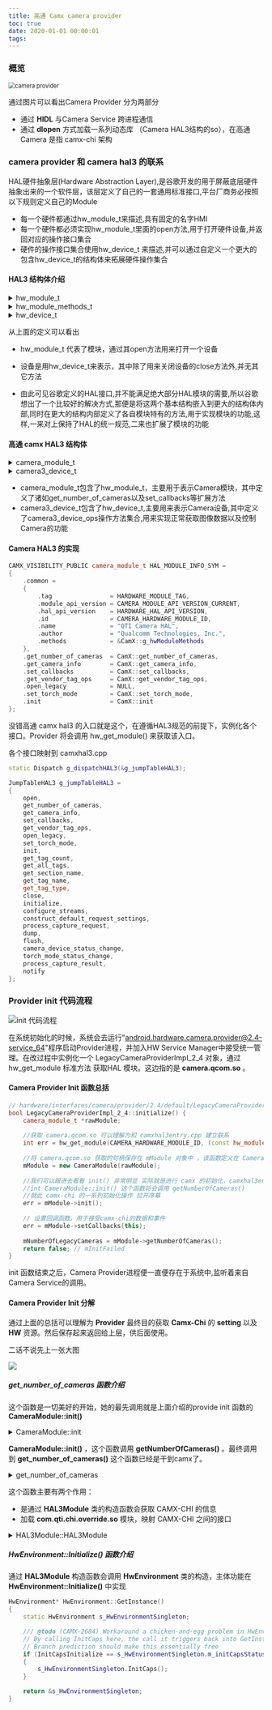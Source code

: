 ```yaml
---
title: 高通 Camx camera provider
toc: true
date: 2020-01-01 00:00:01
tags: 
---
```


### 概览

<img src="%E9%AB%98%E9%80%9A%20Camx%20camera%20provider/image-20201021102734471.png" alt="camera provider" style="zoom:80%;" />

通过图片可以看出Camera Provider 分为两部分

- 通过 **HIDL** 与Camera Service 跨进程通信
- 通过 **dlopen** 方式加载一系列动态库 （Camera HAL3结构的so），在高通Camera 是指 camx-chi 架构

### camera provider 和 camera hal3 的联系

HAL硬件抽象层(Hardware Abstraction Layer),是谷歌开发的用于屏蔽底层硬件抽象出来的一个软件层，该层定义了自己的一套通用标准接口,平台厂商务必按照以下规则定义自己的Module

- 每一个硬件都通过hw_module_t来描述,具有固定的名字HMI
- 每一个硬件都必须实现hw_module_t里面的open方法,用于打开硬件设备,并返回对应的操作接口集合
- 硬件的操作接口集合使用hw_device_t 来描述,并可以通过自定义一个更大的包含hw_device_t的结构体来拓展硬件操作集合

#### HAL3 结构体介绍

<details>
<summary>hw_module_t</summary>

```c++
typedef struct hw_module_t {
    uint32_t tag;
    uint16_t module_api_version;
#define version_major module_api_version
    uint16_t hal_api_version;
#define version_minor hal_api_version
    const char *id;
    const char *name;
    const char *author;
    struct hw_module_methods_t* methods;
    void* dso;
#ifdef __LP64__
    uint64_t reserved[32-7];
#else
    uint32_t reserved[32-7];
#endif
} hw_module_t;
```
</details>

<details>
<summary>hw_module_methods_t</summary>

```c++
typedef struct hw_module_methods_t {
    /** Open a specific device */
    int (*open)(const struct hw_module_t* module, const char* id,
            struct hw_device_t** device);
} hw_module_methods_t;
```

</details>

<details>
<summary>hw_device_t</summary>

```c++
typedef struct hw_device_t {
    uint32_t tag;
    uint32_t version;
    struct hw_module_t* module;

#ifdef __LP64__
    uint64_t reserved[12];
#else
    uint32_t reserved[12];
#endif
    int (*close)(struct hw_device_t* device);
    
} hw_device_t;
```

</details>

从上面的定义可以看出

- hw_module_t 代表了模块，通过其open方法用来打开一个设备

- 设备是用hw_device_t来表示，其中除了用来关闭设备的close方法外,并无其它方法

- 由此可见谷歌定义的HAL接口,并不能满足绝大部分HAL模块的需要,所以谷歌想出了一个比较好的解决方式,那便是将这两个基本结构嵌入到更大的结构体内部,同时在更大的结构内部定义了各自模块特有的方法,用于实现模块的功能,这样,一来对上保持了HAL的统一规范,二来也扩展了模块的功能

#### 高通 camx HAL3 结构体

<details>
<summary>camera_module_t</summary>


```c++
typedef struct camera_module {
    hw_module_t common;
    int (*get_number_of_cameras)(void);
    int (*get_camera_info)(int camera_id, struct camera_info *info);
    int (*set_callbacks)(const camera_module_callbacks_t *callbacks);
    void (*get_vendor_tag_ops)(vendor_tag_ops_t* ops);
    int (*open_legacy)(const struct hw_module_t* module, const char* id, uint32_t halVersion, struct hw_device_t** device);
    int (*set_torch_mode)(const char* camera_id, bool enabled);
    int (*init)();
    int (*get_physical_camera_info)(int physical_camera_id,  camera_metadata_t **static_metadata);
    int (*is_stream_combination_supported)(int camera_id, const camera_stream_combination_t *streams);
    void (*notify_device_state_change)(uint64_t deviceState);
    int (*get_camera_device_version)(int camera_id, uint32_t *version);
    void* reserved[1];
} camera_module_t;
```

</details>


<details>
<summary>camera3_device_t</summary>

```c++
typedef struct camera3_device {
    hw_device_t common;
    camera3_device_ops_t *ops;
    void *priv;
} camera3_device_t;
```

</details>

- camera_module_t包含了hw_module_t，主要用于表示Camera模块，其中定义了诸如get_number_of_cameras以及set_callbacks等扩展方法
- camera3_device_t包含了hw_device_t,主要用来表示Camera设备,其中定义了camera3_device_ops操作方法集合,用来实现正常获取图像数据以及控制Camera的功能

#### Camera HAL3 的实现

```c++
CAMX_VISIBILITY_PUBLIC camera_module_t HAL_MODULE_INFO_SYM =
{
    .common =
    {
        .tag                = HARDWARE_MODULE_TAG,
        .module_api_version = CAMERA_MODULE_API_VERSION_CURRENT,
        .hal_api_version    = HARDWARE_HAL_API_VERSION,
        .id                 = CAMERA_HARDWARE_MODULE_ID,
        .name               = "QTI Camera HAL",
        .author             = "Qualcomm Technologies, Inc.",
        .methods            = &CamX::g_hwModuleMethods
    },
    .get_number_of_cameras  = CamX::get_number_of_cameras,
    .get_camera_info        = CamX::get_camera_info,
    .set_callbacks          = CamX::set_callbacks,
    .get_vendor_tag_ops     = CamX::get_vendor_tag_ops,
    .open_legacy            = NULL,
    .set_torch_mode         = CamX::set_torch_mode,
    .init                   = CamX::init
};
```

没错高通 camx hal3 的入口就是这个，在遵循HAL3规范的前提下，实例化各个接口。Provider 将会调用 hw_get_module() 来获取该入口。

各个接口映射到 camxhal3.cpp

```c++
static Dispatch g_dispatchHAL3(&g_jumpTableHAL3);
```

```c++
JumpTableHAL3 g_jumpTableHAL3 =
{
    open,
    get_number_of_cameras,
    get_camera_info,
    set_callbacks,
    get_vendor_tag_ops,
    open_legacy,
    set_torch_mode,
    init,
    get_tag_count,
    get_all_tags,
    get_section_name,
    get_tag_name,
    get_tag_type,
    close,
    initialize,
    configure_streams,
    construct_default_request_settings,
    process_capture_request,
    dump,
    flush,
    camera_device_status_change,
    torch_mode_status_change,
    process_capture_result,
    notify
};
```

</details>

### Provider init 代码流程

![init 代码流程](%E9%AB%98%E9%80%9A%20Camx%20camera%20provider/image-20201021143242020.png)

在系统初始化的时候，系统会去运行"android.hardware.camera.provider@2.4-service_64"程序启动Provider进程，并加入HW Service Manager中接受统一管理。在改过程中实例化一个 LegacyCameraProviderImpl_2_4 对象，通过 hw_get_module 标准方法 获取HAL 模块。这边指的是 **camera.qcom.so** 。

#### Camera Provider Init 函数总括

```c++
// hardware/interfaces/camera/provider/2.4/default/LegacyCameraProviderImpl_2_4.cpp
bool LegacyCameraProviderImpl_2_4::initialize() {
    camera_module_t *rawModule;
    
    //获取 camera.qcom.so 可以理解为和 camxhal3entry.cpp 建立联系
    int err = hw_get_module(CAMERA_HARDWARE_MODULE_ID, (const hw_module_t **)&rawModule); 		
    
    //将 camera.qcom.so 获取的句柄保存在 mModule 对象中 ，该函数定义在 CameraModule.cpp 
    mModule = new CameraModule(rawModule);
    
    //我们可以跟进去看看 init() 非常明显 实际就是进行 camx 的初始化，camxhal3entry.cpp  { CAMX:: init()} 
    //int CameraModule::init() 这个函数将会调用 getNumberOfCameras() 
    //就此 camx-chi 的一系列初始化操作 拉开序幕
    err = mModule->init(); 
    
    // 设置回调函数，用于接受camx-chi的数据和事件
    err = mModule->setCallbacks(this);
    
    mNumberOfLegacyCameras = mModule->getNumberOfCameras();
    return false; // mInitFailed
}
```

init 函数结束之后，Camera Provider进程便一直便存在于系统中,监听着来自Camera Service的调用。

#### Camera Provider Init 分解

通过上面的总括可以理解为 **Provider** 最终目的获取 **Camx-Chi** 的 **setting** 以及 **HW** 资源。然后保存起来返回给上层，供后面使用。

二话不说先上一张大图

![](%E9%AB%98%E9%80%9A%20Camx%20camera%20provider/image-20201026113612765.png)

##### get_number_of_cameras 函数介绍

这个函数是一切美好的开始，她的最先调用就是上面介绍的provide init 函数的 **CameraModule::init()** 

<details>
<summary>CameraModule::init</summary>

```c++
//hardware/interfaces/camera/common/1.0/default/CameraModule.cpp
int CameraModule::init() {
    ATRACE_CALL();
    int res = OK;
    if (getModuleApiVersion() >= CAMERA_MODULE_API_VERSION_2_4 &&
            mModule->init != NULL) {
        ATRACE_BEGIN("camera_module->init");
        res = mModule->init();
        ATRACE_END();
    }
    //将会走到 vendor/proprietary/camx/src/coer/hal/camxhal3.cpp中
    mNumberOfCameras = getNumberOfCameras();
    mCameraInfoMap.setCapacity(mNumberOfCameras);
    return res;
}
```

</details> 

**CameraModule::init()** ，这个函数调用 **getNumberOfCameras()** 。最终调用到 **get_number_of_cameras()** 这个函数已经是干到camx了。

<details>
<summary>get_number_of_cameras</summary>

```c++
//vendor/proprietary/camx/src/coer/hal/camxhal3.cpp
static int get_number_of_cameras(void)
{
    ......
    INT numCameras;
    //将会走到 vendor/proprietary/camx/src/coer/hal/camxhal3module.cpp中
    //会调用到 HAL3Module的构造函数
    numCameras = static_cast<int>(HAL3Module::GetInstance()->GetNumCameras());
    ......
    return numCameras;
}
```

</details> 

这个函数主要有两个作用：

- 是通过 **HAL3Module** 类的构造函数会获取 CAMX-CHI 的信息
- 加载 **com.qti.chi.override.so**  模块，映射 CAMX-CHI 之间的接口

<details>
<summary>HAL3Module::HAL3Module</summary>

```c++
//vendor/proprietary/camx/src/coer/hal/camxhal3module.cpp
HAL3Module::HAL3Module()
{
    CamxResult result = CamxResultSuccess;
    CSLCameraPlatform CSLPlatform = {};

    CAMX_LOG_CONFIG(CamxLogGroupHAL, "***************************************************");
    CAMX_LOG_CONFIG(CamxLogGroupHAL, "SHA1:     %s", CAMX_SHA1);
    CAMX_LOG_CONFIG(CamxLogGroupHAL, "COMMITID: %s", CAMX_COMMITID);
    CAMX_LOG_CONFIG(CamxLogGroupHAL, "BUILD TS: %s", CAMX_BUILD_TS);
    CAMX_LOG_CONFIG(CamxLogGroupHAL, "***************************************************");
    ......
    //到了这个位置已经是很亲切了，干到camx了
    m_pStaticSettings = HwEnvironment::GetInstance()->GetStaticSettings();
    ......
}
```

</details> 

##### HwEnvironment::Initialize() 函数介绍

通过 **HAL3Module** 构造函数会调用 **HwEnvironment** 类的构造，主体功能在 **HwEnvironment::Initialize()** 中实现











```c++
HwEnvironment* HwEnvironment::GetInstance()
{
    static HwEnvironment s_HwEnvironmentSingleton;

    /// @todo (CAMX-2684) Workaround a chicken-and-egg problem in HwEnvironment initialization...clean up later
    // By calling InitCaps here, the call it triggers back into GetInstance will not cause HwEnvironment to be recreated.
    // Branch prediction should make this essentially free
    if (InitCapsInitialize == s_HwEnvironmentSingleton.m_initCapsStatus)
    {
        s_HwEnvironmentSingleton.InitCaps();
    }

    return &s_HwEnvironmentSingleton;
}
```
